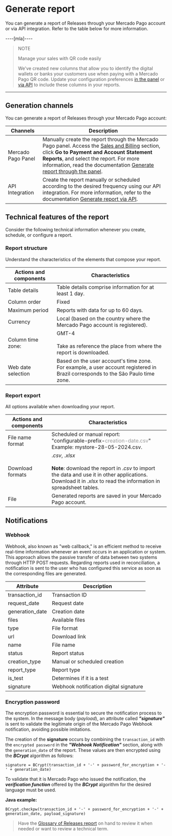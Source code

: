 # Generate report

You can generate a report of Releases through your Mercado Pago account or via API integration. Refer to the table below for more information.

----[mla]----
> NOTE
>
> Manage your sales with QR code easily
>
> We've created new columns that allow you to identify the digital wallets or banks your customers use when paying with a Mercado Pago QR code. Update your configuration preferences [in the panel](https://www.mercadopago[FAKER][URL][DOMAIN]/balance/reports/release/settings) or [via API](/developers/en/docs/reports/released-money/api) to include these columns in your reports.

------------

## Generation channels

You can generate a report of Releases through your Mercado Pago account:

| Channels                   | Description                                                                                                                                                                                                                                                                                                                  |
|---------------------------|----------------------------------------------------------------------------------------------------------------------------------------------------------------------------------------------------------------------------------------------------------------------------------------------------------------------------|
| Mercado Pago Panel         | Manually create the report through the Mercado Pago panel. Access the [Sales and Billing](https://www.mercadopago.com.br/movements) section, click **Go to Payment and Account Statement Reports**, and select the report. For more information, read the documentation [Generate report through the panel](https://www.mercadopago[FAKER][URL][DOMAIN]/developers/en/guides/additional-content/reports/released-money/panel).                                               |
| API Integration            | Create the report manually or scheduled according to the desired frequency using our API integration. For more information, refer to the documentation [Generate report via API](https://www.mercadopago[FAKER][URL][DOMAIN]/developers/en/guides/additional-content/reports/released-money/api). |

## Technical features of the report

Consider the following technical information whenever you create, schedule, or configure a report.

### Report structure

Understand the characteristics of the elements that compose your report.

| Actions and components | Characteristics |
| --- | --- |
| Table details | Table details comprise information for at least 1 day. |
| Column order | Fixed |
| Maximum period | Reports with data for up to 60 days. |
| Currency | Local (based on the country where the Mercado Pago account is registered). |
| Column time zone: | GMT-4 <br/> <br/> Take as reference the place from where the report is downloaded. |
| Web date selection | Based on the user account's time zone. <br/>For example, a user account registered in Brazil corresponds to the São Paulo time zone. |

### Report export

All options available when downloading your report.

| Actions and components | Characteristics |
| --- | --- |
| File name format | Scheduled or manual report:<br/> "configurable-prefix-<span style='color:#999999;'>creation-date.csv</span>" <br/> Example: mystore-28-05-2024.csv. |
| Download formats | ._csv_, ._xlsx_ <br/><br/>**Note**: download the report in ._csv_ to import the data and use it in other applications. Download it in ._xlsx_ to read the information in spreadsheet tables. |
| File | Generated reports are saved in your Mercado Pago account. |

## Notifications

### Webhook

Webhook, also known as "web callback," is an efficient method to receive real-time information whenever an event occurs in an application or system. This approach allows the passive transfer of data between two systems through HTTP POST requests. Regarding reports used in reconciliation, a notification is sent to the user who has configured this service as soon as the corresponding files are generated.

| Attribute        | Description                         |
|-----------------|-----------------------------------|
| transaction_id  | Transaction ID                   |
| request_date    | Request date                     |
| generation_date | Creation date                    |
| files           | Available files                  |
| type            | File format                      |
| url             | Download link                    |
| name            | File name                        |
| status          | Report status                    |
| creation_type   | Manual or scheduled creation      |
| report_type     | Report type                      |
| is_test         | Determines if it is a test        |
| signature       | Webhook notification digital signature |

### Encryption password

The encryption password is essential to secure the notification process to the system. In the message body (_payload_), an attribute called **_"signature"_** is sent to validate the legitimate origin of the Mercado Pago Webhook notification, avoiding possible imitations.

The creation of the **signature** occurs by combining the `transaction_id` with the `encrypted password` in the **_"Webhook Notification"_** section, along with the `generation_date` of the report. These values are then encrypted using the **_BCrypt_** algorithm as follows:

`signature = BCrypt(transaction_id + '-' + password_for_encryption + '-' + generation_date)`

To validate that it is Mercado Pago who issued the notification, the **_verification function_** offered by the **_BCrypt_** algorithm for the desired language must be used.

**Java example:**

`BCrypt.checkpw(transaction_id + '-' + password_for_encryption + '-' + generation_date, payload_signature)`

> Have the [Glossary of Releases report](https://www.mercadopago[FAKER][URL][DOMAIN]/developers/en/guides/additional-content/reports/released-money/glossary) on hand to review it when needed or want to review a technical term.